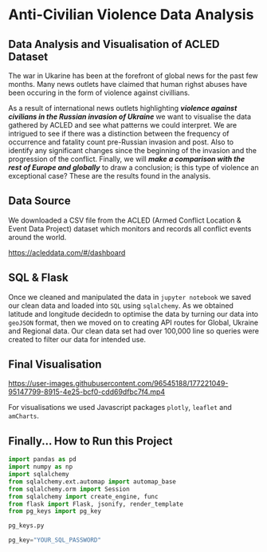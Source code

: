 # Anti-Civilian Violence Data Analysis
## Data Analysis and Visualisation of ACLED Dataset

The war in Ukarine has been at the forefront of global news for the past few months. Many news outlets have claimed that human righst abuses have been occuring in the form of violence against civillians. 

As a result of international news outlets highlighting <b><i>violence against civilians in the Russian invasion of Ukraine </b></i>we want to visualise the data gathered by ACLED and see what patterns we could interpret. We are intrigued to see if there was a distinction between the frequency of occurrence and fatality count pre-Russian invasion and post. Also to identify any significant changes since the beginning of the invasion and the progression of the conflict. Finally, we will <b><i>make a comparison with the rest of Europe and globally</i></b> to draw a conclusion; is this type of violence an exceptional case? These are the results found in the analysis.

## Data Source 
We downloaded a CSV file from the ACLED (Armed Conflict Location & Event Data Project) dataset which monitors and records all conflict events around the world. 

https://acleddata.com/#/dashboard

## SQL & Flask 
Once we cleaned and manipulated the data in `jupyter notebook` we saved our clean data and loaded into `SQL` using `sqlalchemy`.
As we obtained latitude and longitude decidedn to optimise the data by turning our data into `geoJSON` format, then we moved on to creating API routes for Global, Ukraine and Regional data. Our clean data set had over 100,000 line so queries were created to filter our data for intended use. 

## Final Visualisation 
https://user-images.githubusercontent.com/96545188/177221049-95147799-8915-4e25-bcf0-cdd69dfbc7f4.mp4

For visualisations we used Javascript packages `plotly`, `leaflet` and `amCharts`.

## Finally... How to Run this Project

```python
import pandas as pd
import numpy as np
import sqlalchemy
from sqlalchemy.ext.automap import automap_base
from sqlalchemy.orm import Session
from sqlalchemy import create_engine, func
from flask import Flask, jsonify, render_template
from pg_keys import pg_key
```
```python
pg_keys.py

pg_key="YOUR_SQL_PASSWORD"
```


